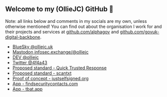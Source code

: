 ## Welcome to my (OllieJC) GitHub :wave:

Note: all links below and comments in my socials are my own, unless otherwise mentioned! You can find out about the organisation I work for and their projects and services at [github.com/alphagov](https://github.com/alphagov) and [github.com/govuk-digital-backbone](https://github.com/govuk-digital-backbone).

 - [BlueSky @olliejc.uk](https://bsky.app/profile/olliejc.uk)
 - <a rel="me" href="https://infosec.exchange/@olliejc">Mastodon infosec.exchange/@olliejc</a>
 - [DEV @olliejc](https://dev.to/olliejc)
 - [Twitter @4f4a43](https://twitter.com/4f4a43)
 - [Proposed standard - Quick Trusted Response](https://qtrcodes.org)
 - [Proposed standard - scantxt](https://www.scantxt.org)
 - [Proof of concept - justselfsigned.org](https://justselfsigned.org)
 - [App - findsecuritycontacts.com](https://findsecuritycontacts.com)
 - [App - tbat.app](https://tbat.app)
 
